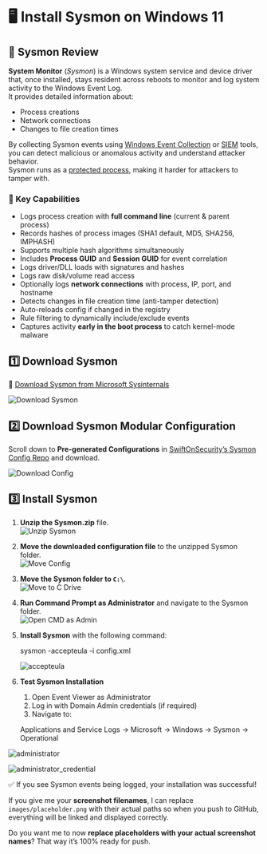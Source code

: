# 🖥️ Install Sysmon on Windows 11

## 📌 Sysmon Review

**System Monitor** (*Sysmon*) is a Windows system service and device driver that, once installed, stays resident across reboots to monitor and log system activity to the Windows Event Log.  
It provides detailed information about:

- Process creations
- Network connections
- Changes to file creation times

By collecting Sysmon events using [Windows Event Collection](https://msdn.microsoft.com/library/windows/desktop/bb427443(v=vs.85).aspx) or [SIEM](https://en.wikipedia.org/wiki/Security_information_and_event_management) tools, you can detect malicious or anomalous activity and understand attacker behavior.  
Sysmon runs as a [protected process](https://learn.microsoft.com/en-us/windows/win32/services/protecting-anti-malware-services-#system-protected-process), making it harder for attackers to tamper with.


### 🔹 Key Capabilities

- Logs process creation with **full command line** (current & parent process)
- Records hashes of process images (SHA1 default, MD5, SHA256, IMPHASH)
- Supports multiple hash algorithms simultaneously
- Includes **Process GUID** and **Session GUID** for event correlation
- Logs driver/DLL loads with signatures and hashes
- Logs raw disk/volume read access
- Optionally logs **network connections** with process, IP, port, and hostname
- Detects changes in file creation time (anti-tamper detection)
- Auto-reloads config if changed in the registry
- Rule filtering to dynamically include/exclude events
- Captures activity **early in the boot process** to catch kernel-mode malware


## 1️⃣ Download Sysmon

🔗 [Download Sysmon from Microsoft Sysinternals](https://learn.microsoft.com/en-us/sysinternals/downloads/sysmon)  

![Download Sysmon](images/sysmon_download.png)  


## 2️⃣ Download Sysmon Modular Configuration

Scroll down to **Pre-generated Configurations** in [SwiftOnSecurity’s Sysmon Config Repo](https://github.com/SwiftOnSecurity/sysmon-config) and download.  

![Download Config](images/sysmon_config_download.png)  


## 3️⃣ Install Sysmon

1. **Unzip the Sysmon.zip** file.  
   ![Unzip Sysmon](images/sysmon_unzip.png)  

2. **Move the downloaded configuration file** to the unzipped Sysmon folder.  
   ![Move Config](images/sysmon_move_config.png)  

3. **Move the Sysmon folder to `C:\`**.  
   ![Move to C Drive](images/sysmon_move_c.png)  

4. **Run Command Prompt as Administrator** and navigate to the Sysmon folder.  
   ![Open CMD as Admin](images/sysmon_cmd_admin.png)  

5. **Install Sysmon** with the following command:  

   sysmon -accepteula -i config.xml

   ![accepteula](images/accepteula.png)

6. **Test Sysmon Installation**
   1. Open Event Viewer as Administrator
   2. Log in with Domain Admin credentials (if required)
   3. Navigate to:
   
   Applications and Service Logs → Microsoft → Windows → Sysmon → Operational

![administrator](images/credentials.png)

![administrator_credential](images/credentials2.png)

✅ If you see Sysmon events being logged, your installation was successful!

If you give me your **screenshot filenames**, I can replace `images/placeholder.png` with their actual paths so when you push to GitHub, everything will be linked and displayed correctly.  

Do you want me to now **replace placeholders with your actual screenshot names**? That way it’s 100% ready for push.